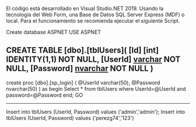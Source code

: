 El código está desarrollado en Visual Studio.NET 2019. Usando la tecnología del Web Form, una Base de Datos SQL Server Express (MDF) o 
local. Para el funcionamiento se recomienda ejecutar el siguiente Script.



Create database ASPNET
USE ASPNET

CREATE TABLE [dbo].[tblUsers](
	[Id] [int] IDENTITY(1,1) NOT NULL,
	[UserId] [varchar](50) NOT NULL,
	[Password] [nvarchar](50) NOT NULL
)
-------------------

create proc [dbo].[sp_login]
(
@UserId varchar(50), @Password nvarchar(50)
)
as
begin
Select * from tblUsers where UserId=@UserId and password=@Password
end;
GO

-----------------------------
Insert into tblUsers (UserId, Password) values ('admin','admin');
Insert into tblUsers (UserId, Password) values ('perezg74','123')
